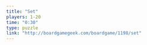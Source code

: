 ```yaml
---
title: "Set"
players: 1-20
time: "0:30"
type: puzzle
link: "http://boardgamegeek.com/boardgame/1198/set"
---
```

